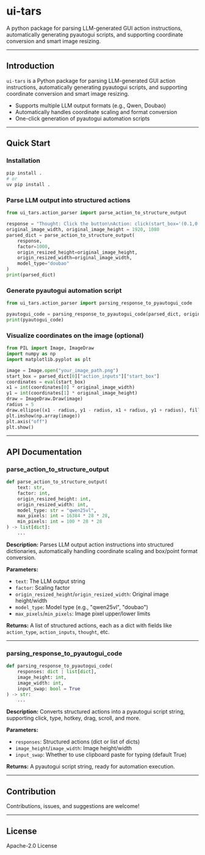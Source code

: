 # ui-tars

A python package for parsing LLM-generated GUI action instructions, automatically generating pyautogui scripts, and supporting coordinate conversion and smart image resizing.

---

## Introduction

`ui-tars` is a Python package for parsing LLM-generated GUI action instructions, automatically generating pyautogui scripts, and supporting coordinate conversion and smart image resizing.

- Supports multiple LLM output formats (e.g., Qwen, Doubao)
- Automatically handles coordinate scaling and format conversion
- One-click generation of pyautogui automation scripts

---

## Quick Start

### Installation

```bash
pip install .
# or
uv pip install .
```

### Parse LLM output into structured actions

```python
from ui_tars.action_parser import parse_action_to_structure_output

response = "Thought: Click the button\nAction: click(start_box='(0.1,0.2,0.1,0.2)')"
original_image_width, original_image_height = 1920, 1080
parsed_dict = parse_action_to_structure_output(
    response,
    factor=1000,
    origin_resized_height=original_image_height,
    origin_resized_width=original_image_width,
    model_type="doubao"
)
print(parsed_dict)
```

### Generate pyautogui automation script

```python
from ui_tars.action_parser import parsing_response_to_pyautogui_code

pyautogui_code = parsing_response_to_pyautogui_code(parsed_dict, original_image_height, original_image_width)
print(pyautogui_code)
```

### Visualize coordinates on the image (optional)

```python
from PIL import Image, ImageDraw
import numpy as np
import matplotlib.pyplot as plt

image = Image.open("your_image_path.png")
start_box = parsed_dict[0]["action_inputs"]["start_box"]
coordinates = eval(start_box)
x1 = int(coordinates[0] * original_image_width)
y1 = int(coordinates[1] * original_image_height)
draw = ImageDraw.Draw(image)
radius = 5
draw.ellipse((x1 - radius, y1 - radius, x1 + radius, y1 + radius), fill="red", outline="red")
plt.imshow(np.array(image))
plt.axis("off")
plt.show()
```

---

## API Documentation

### parse_action_to_structure_output

```python
def parse_action_to_structure_output(
    text: str,
    factor: int,
    origin_resized_height: int,
    origin_resized_width: int,
    model_type: str = "qwen25vl",
    max_pixels: int = 16384 * 28 * 28,
    min_pixels: int = 100 * 28 * 28
) -> list[dict]:
    ...
```

**Description:**
Parses LLM output action instructions into structured dictionaries, automatically handling coordinate scaling and box/point format conversion.

**Parameters:**
- `text`: The LLM output string
- `factor`: Scaling factor
- `origin_resized_height`/`origin_resized_width`: Original image height/width
- `model_type`: Model type (e.g., "qwen25vl", "doubao")
- `max_pixels`/`min_pixels`: Image pixel upper/lower limits

**Returns:**
A list of structured actions, each as a dict with fields like `action_type`, `action_inputs`, `thought`, etc.

---

### parsing_response_to_pyautogui_code

```python
def parsing_response_to_pyautogui_code(
    responses: dict | list[dict],
    image_height: int,
    image_width: int,
    input_swap: bool = True
) -> str:
    ...
```

**Description:**
Converts structured actions into a pyautogui script string, supporting click, type, hotkey, drag, scroll, and more.

**Parameters:**
- `responses`: Structured actions (dict or list of dicts)
- `image_height`/`image_width`: Image height/width
- `input_swap`: Whether to use clipboard paste for typing (default True)

**Returns:**
A pyautogui script string, ready for automation execution.

---

## Contribution

Contributions, issues, and suggestions are welcome!

---

## License

Apache-2.0 License

